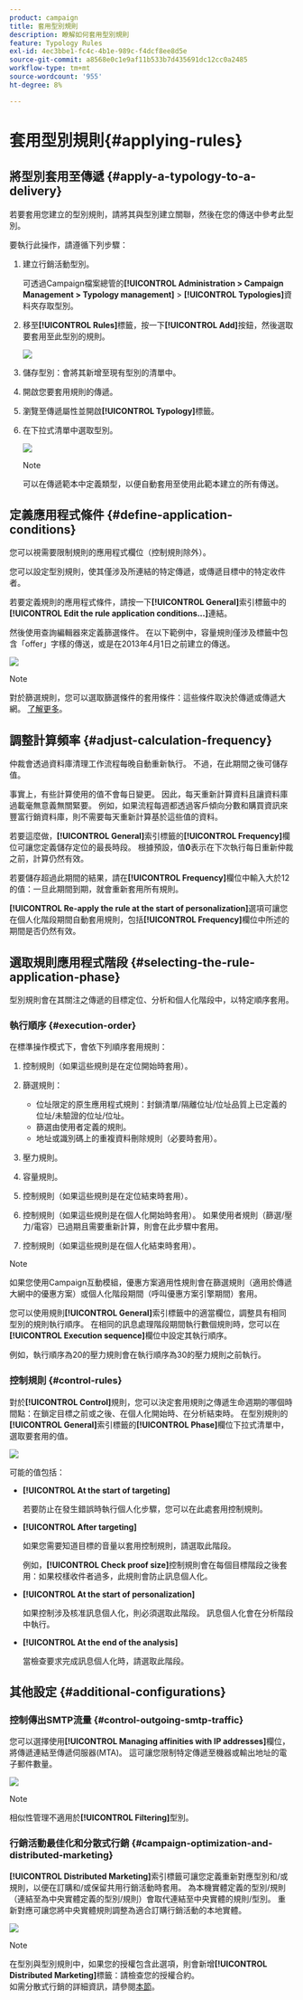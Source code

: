 ```yaml
---
product: campaign
title: 套用型別規則
description: 瞭解如何套用型別規則
feature: Typology Rules
exl-id: 4ec3bbe1-fc4c-4b1e-989c-f4dcf8ee8d5e
source-git-commit: a8568e0c1e9af11b533b7d435691dc12cc0a2485
workflow-type: tm+mt
source-wordcount: '955'
ht-degree: 8%

---
```


# 套用型別規則{#applying-rules}

## 將型別套用至傳遞 {#apply-a-typology-to-a-delivery}

若要套用您建立的型別規則，請將其與型別建立關聯，然後在您的傳送中參考此型別。

要執行此操作，請遵循下列步驟：

1. 建立行銷活動型別。

   可透過Campaign檔案總管的&#x200B;**[!UICONTROL Administration > Campaign Management > Typology management]** > **[!UICONTROL Typologies]**&#x200B;資料夾存取型別。

1. 移至&#x200B;**[!UICONTROL Rules]**&#x200B;標籤，按一下&#x200B;**[!UICONTROL Add]**&#x200B;按鈕，然後選取要套用至此型別的規則。

   ![](assets/campaign_opt_pressure_sample_1_6.png)

1. 儲存型別：會將其新增至現有型別的清單中。
1. 開啟您要套用規則的傳遞。
1. 瀏覽至傳遞屬性並開啟&#x200B;**[!UICONTROL Typology]**&#x200B;標籤。
1. 在下拉式清單中選取型別。

   ![](assets/campaign_opt_pressure_sample_1_7.png)

   >[!NOTE]
   >
   >可以在傳遞範本中定義類型，以便自動套用至使用此範本建立的所有傳送。

## 定義應用程式條件 {#define-application-conditions}

您可以視需要限制規則的應用程式欄位（控制規則除外）。

您可以設定型別規則，使其僅涉及所連結的特定傳遞，或傳遞目標中的特定收件者。

若要定義規則的應用程式條件，請按一下&#x200B;**[!UICONTROL General]**&#x200B;索引標籤中的&#x200B;**[!UICONTROL Edit the rule application conditions...]**&#x200B;連結。

然後使用查詢編輯器來定義篩選條件。 在以下範例中，容量規則僅涉及標籤中包含「offer」字樣的傳送，或是在2013年4月1日之前建立的傳送。

![](assets/campaign_opt_create_capacity_criterion.png)

>[!NOTE]
>
>對於篩選規則，您可以選取篩選條件的套用條件：這些條件取決於傳遞或傳遞大網。 [了解更多](filtering-rules.md#condition-a-filtering-rule)。

## 調整計算頻率 {#adjust-calculation-frequency}

仲裁會透過資料庫清理工作流程每晚自動重新執行。 不過，在此期間之後可儲存值。

事實上，有些計算使用的值不會每日變更。 因此，每天重新計算資料且讓資料庫過載毫無意義無關緊要。 例如，如果流程每週都透過客戶傾向分數和購買資訊來豐富行銷資料庫，則不需要每天重新計算基於這些值的資料。

若要這麼做，**[!UICONTROL General]**&#x200B;索引標籤的&#x200B;**[!UICONTROL Frequency]**&#x200B;欄位可讓您定義儲存定位的最長時段。 根據預設，值&#x200B;**0**&#x200B;表示在下次執行每日重新仲裁之前，計算仍然有效。

若要儲存超過此期間的結果，請在&#x200B;**[!UICONTROL Frequency]**&#x200B;欄位中輸入大於12的值：一旦此期間到期，就會重新套用所有規則。

**[!UICONTROL Re-apply the rule at the start of personalization]**&#x200B;選項可讓您在個人化階段期間自動套用規則，包括&#x200B;**[!UICONTROL Frequency]**&#x200B;欄位中所述的期間是否仍然有效。

## 選取規則應用程式階段 {#selecting-the-rule-application-phase}

型別規則會在其關注之傳遞的目標定位、分析和個人化階段中，以特定順序套用。

### 執行順序 {#execution-order}

在標準操作模式下，會依下列順序套用規則：

1. 控制規則（如果這些規則是在定位開始時套用）。
1. 篩選規則：

   * 位址限定的原生應用程式規則：封鎖清單/隔離位址/位址品質上已定義的位址/未驗證的位址/位址。
   * 篩選由使用者定義的規則。
   * 地址或識別碼上的重複資料刪除規則（必要時套用）。

1. 壓力規則。
1. 容量規則。
1. 控制規則（如果這些規則是在定位結束時套用）。
1. 控制規則（如果這些規則是在個人化開始時套用）。 如果使用者規則（篩選/壓力/電容）已過期且需要重新計算，則會在此步驟中套用。
1. 控制規則（如果這些規則是在個人化結束時套用）。

>[!NOTE]
>
>如果您使用Campaign互動模組，優惠方案適用性規則會在篩選規則（適用於傳遞大網中的優惠方案）或個人化階段期間（呼叫優惠方案引擎期間）套用。

您可以使用規則&#x200B;**[!UICONTROL General]**&#x200B;索引標籤中的適當欄位，調整具有相同型別的規則執行順序。 在相同的訊息處理階段期間執行數個規則時，您可以在&#x200B;**[!UICONTROL Execution sequence]**&#x200B;欄位中設定其執行順序。

例如，執行順序為20的壓力規則會在執行順序為30的壓力規則之前執行。

### 控制規則 {#control-rules}

對於&#x200B;**[!UICONTROL Control]**&#x200B;規則，您可以決定套用規則之傳遞生命週期的哪個時間點：在鎖定目標之前或之後、在個人化開始時、在分析結束時。 在型別規則的&#x200B;**[!UICONTROL General]**&#x200B;索引標籤的&#x200B;**[!UICONTROL Phase]**&#x200B;欄位下拉式清單中，選取要套用的值。

![](assets/campaign_opt_define_control_phase.png)

可能的值包括：

* **[!UICONTROL At the start of targeting]**

  若要防止在發生錯誤時執行個人化步驟，您可以在此處套用控制規則。

* **[!UICONTROL After targeting]**

  如果您需要知道目標的音量以套用控制規則，請選取此階段。

  例如，**[!UICONTROL Check proof size]**&#x200B;控制規則會在每個目標階段之後套用：如果校樣收件者過多，此規則會防止訊息個人化。

* **[!UICONTROL At the start of personalization]**

  如果控制涉及核准訊息個人化，則必須選取此階段。 訊息個人化會在分析階段中執行。

* **[!UICONTROL At the end of the analysis]**

  當檢查要求完成訊息個人化時，請選取此階段。

## 其他設定 {#additional-configurations}

### 控制傳出SMTP流量 {#control-outgoing-smtp-traffic}

您可以選擇使用&#x200B;**[!UICONTROL Managing affinities with IP addresses]**&#x200B;欄位，將傳遞連結至傳遞伺服器(MTA)。 這可讓您限制特定傳遞至機器或輸出地址的電子郵件數量。

![](assets/campaign_opt_select_ip_affinity.png)

>[!NOTE]
>
>相似性管理不適用於&#x200B;**[!UICONTROL Filtering]**&#x200B;型別。

<!--
>Affinities are defined in the instance configuration file, on the Adobe Campaign server. For more on this, refer to [this section](../../installation/using/about-initial-configuration.md).-->

### 行銷活動最佳化和分散式行銷 {#campaign-optimization-and-distributed-marketing}

**[!UICONTROL Distributed Marketing]**&#x200B;索引標籤可讓您定義重新對應型別和/或規則，以便在訂購和/或保留共用行銷活動時套用。 為本機實體定義的型別/規則（連結至為中央實體定義的型別/規則）會取代連結至中央實體的規則/型別。 重新對應可讓您將中央實體規則調整為適合訂購行銷活動的本地實體。

![](assets/simu_campaign_opti_distrib_mkg.png)

>[!NOTE]
>
>在型別與型別規則中，如果您的授權包含此選項，則會新增&#x200B;**[!UICONTROL Distributed Marketing]**&#x200B;標籤：請檢查您的授權合約。\
>如需分散式行銷的詳細資訊，請參閱[本節](../distributed-marketing/about-distributed-marketing.md)。

